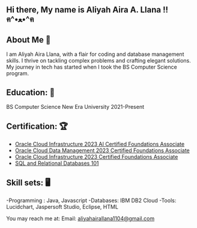 ## Hi there, My name is Aliyah Aira A. Llana !! ฅ^•ﻌ•^ฅ

## About Me 👩


I am Aliyah Aira Llana, with a flair for coding and database management skills. I thrive on tackling complex problems and crafting elegant solutions. My journey in tech has started when I took the BS Computer Science program.

## Education: 🏫
BS Computer Science
New Era University
2021-Present

## Certification: 🏆
- [Oracle Cloud Infrastructure 2023 AI Certified Foundations Associate](https://catalog-education.oracle.com/pls/certview/sharebadge?id=BB796EB6F0216E9155C559EEB2EBBFAF78A17CAAA1039EB646803148AE468A92)
- [Oracle Cloud Data Management 2023 Certified Foundations Associate](https://catalog-education.oracle.com/pls/certview/sharebadge?id=527011585295B82AC3E189A4BAF7E58330021D06127ECD534039C1C86499E5BF)
- [Oracle Cloud Infrastructure 2023 Certified Foundations Associate](https://catalog-education.oracle.com/pls/certview/sharebadge?id=CF63A6B8FA454ED84AD6F5F4BF96C3D8FC5F879263B8D236493FACA3DF921608)
- [SQL and Relational Databases 101](https://courses.cognitiveclass.ai/certificates/ae69ae6e65c646c1b52105133c6be76c)

## Skill sets: 🖥️
-Programming :  Java, Javascript
-Databases: IBM DB2 Cloud
-Tools:  Lucidchart, Jaspersoft Studio, Eclipse, HTML


You may reach me at:
Email: aliyahairallana1104@gmail.com
